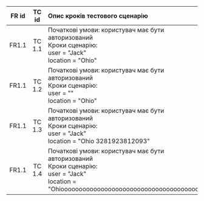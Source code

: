 |FR id|TC id|Опис кроків тестового сценарію|Опис очікуваних результатів|
|:-----:|:-----:|:-----|:-----:|
|FR1.1|TC 1.1|Початкові умови: користувач має бути авторизований<br> Кроки сценарію:<br> user = "Jack"<br> location = "Ohio"|Результат = waterQualityIndex = 7, temperature = 21|
|FR1.1|TC 1.2|Початкові умови: користувач має бути авторизований<br> Кроки сценарію:<br> user = ""<br> location = "Ohio"|Результат = Помилка авторизації|
|FR1.1|TC 1.3|Початкові умови: користувач має бути авторизований<br> Кроки сценарію:<br> user = "Jack"<br> location = "Ohio 3281923812093"|Результат = Помилка авторизації|
|FR1.1|TC 1.4|Початкові умови: користувач має бути авторизований<br> Кроки сценарію:<br> user = "Jack"<br> location = "Ohioooooooooooooooooooooooooooooooooooooo"|Результат = Помилка авторизації|
